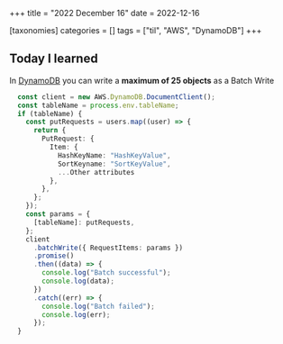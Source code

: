 +++
title = "2022 December 16"
date = 2022-12-16

[taxonomies]
categories = []
tags = ["til", "AWS", "DynamoDB"]
+++

## Today I learned

In [DynamoDB](/tags/dynamodb) you can write a **maximum of 25 objects** as a Batch Write 

```TypeScript
  const client = new AWS.DynamoDB.DocumentClient();
  const tableName = process.env.tableName;
  if (tableName) {
    const putRequests = users.map((user) => {
      return {
        PutRequest: {
          Item: {
            HashKeyName: "HashKeyValue",
            SortKeyname: "SortKeyValue",
            ...Other attributes
          },
        },
      };
    });
    const params = {
      [tableName]: putRequests,
    };
    client
      .batchWrite({ RequestItems: params })
      .promise()
      .then((data) => {
        console.log("Batch successful");
        console.log(data);
      })
      .catch((err) => {
        console.log("Batch failed");
        console.log(err);
      });
  }
```

